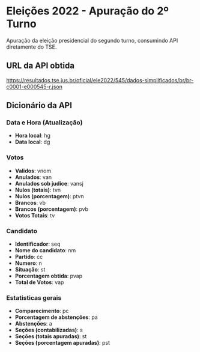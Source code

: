 # Eleições 2022 - Apuração do 2º Turno
Apuração da eleição presidencial do segundo turno, consumindo API diretamente do TSE.

## URL da API obtida
https://resultados.tse.jus.br/oficial/ele2022/545/dados-simplificados/br/br-c0001-e000545-r.json

## Dicionário da API

### Data e Hora (Atualização)
- <b>Hora local</b>: hg  
- <b>Data local</b>: dg 

### Votos
- <b>Validos</b>: vnom
- <b>Anulados</b>: van
- <b>Anulados sob judice</b>: vansj
- <b>Nulos (totais)</b>: tvn
- <b>Nulos (porcentagem)</b>: ptvn
- <b>Brancos</b>: vb
- <b>Brancos (porcentagem)</b>: pvb
- <b>Votos Totais</b>: tv

### Candidato
- <b>Identificador</b>: seq
- <b>Nome do candidato</b>: nm
- <b>Partido</b>: cc
- <b>Numero</b>: n
- <b>Situação</b>: st
- <b>Porcentagem obtida</b>: pvap
- <b>Total de Votos</b>: vap

### Estatisticas gerais
- <b>Comparecimento</b>: pc
- <b>Porcentagem de abstenções</b>: pa
- <b>Abstenções</b>: a
- <b>Seções (contabilizadas)</b>: s
- <b>Seções (totais apuradas)</b>: st
- <b>Seções (porcentagem apuradas)</b>: pst

